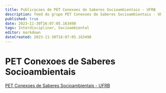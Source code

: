 ```yaml
---
title: Publicacoes de PET Conexoes de Saberes Socioambientais - UFRB
description: feed do grupo PET Conexoes de Saberes Socioambientais - UFRB
published: true
date: 2023-11-30T16:07:05.163498
tags: Interdisciplinar, Socioambiental
editor: markdown
dateCreated: 2023-11-30T16:07:05.163498
---
```


# PET Conexoes de Saberes Socioambientais
[PET Conexoes de Saberes Socioambientais - UFRB](/grupo/56PETConexoesdeSaberesSocioambientaisUFRB.md)